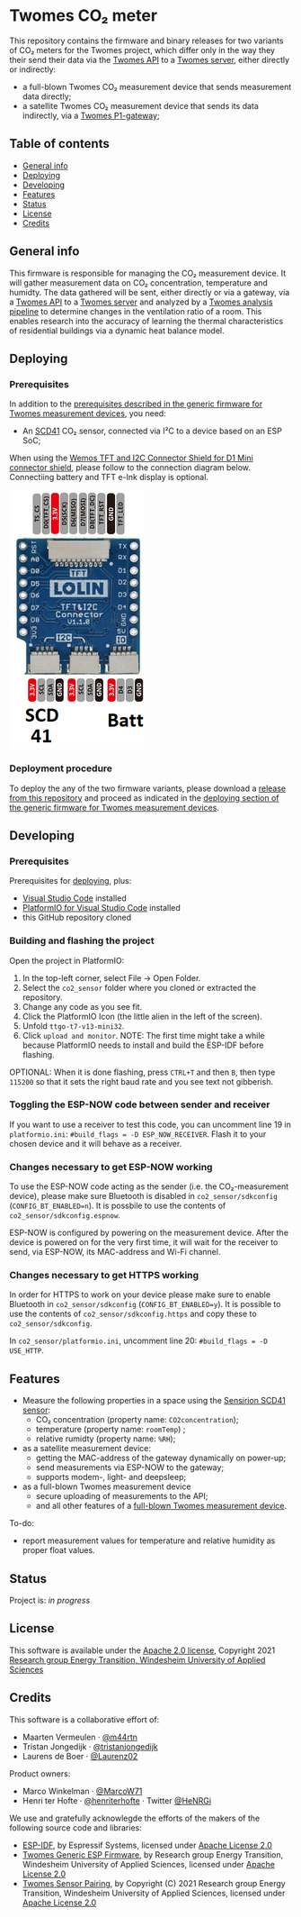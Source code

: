# Twomes CO₂ meter
This repository contains the firmware and binary releases for two variants of CO₂ meters for the Twomes project, which differ only in the way they their send their data via the [Twomes API](https://github.com/energietransitie/twomes-backoffice-api) to a [Twomes server](https://github.com/energietransitie/twomes-backoffice-server), either directly or indirectly:
* a full-blown Twomes CO₂ measurement device that sends measurement data directly;
* a satellite Twomes CO₂ measurement device that sends its data indirectly, via a [Twomes P1-gateway](https://github.com/energietransitie/twomes-p1-port-logger-gateway);

## Table of contents
* [General info](#general-info)
* [Deploying](#deploying)
* [Developing](#developing) 
* [Features](#features)
* [Status](#status)
* [License](#license)
* [Credits](#credits)

## General info
This firmware is responsible for managing the CO₂ measurement device. It will gather measurement data on CO₂ concentration, temperature and humidty. 
The data gathered will be sent, either directly or via a gateway, via a [Twomes API](https://github.com/energietransitie/twomes-backoffice-api) to a [Twomes server](https://github.com/energietransitie/twomes-backoffice-server) and analyzed by a [Twomes analysis pipeline](https://github.com/energietransitie/twomes-analysis-pipeline) to determine changes in the ventilation ratio of a room. This enables research into the accuracy of learning the thermal characteristics of residential buildings via a dynamic heat balance model.

## Deploying

### Prerequisites
In addition to the [prerequisites described in the generic firmware for Twomes measurement devices](https://github.com/energietransitie/twomes-generic-esp-firmware#prerequisites), you need:
*   An [SCD41](https://www.sensirion.com/en/environmental-sensors/carbon-dioxide-sensors/carbon-dioxide-sensor-scd4x/) CO₂ sensor, connected via I²C to a device based on an ESP SoC;

When using the [Wemos TFT and I2C Connector Shield for D1 Mini connector shield](https://www.tinytronics.nl/shop/en/platforms/wemos-lolin/shields/wemos-tft-and-i2c-connector-shield-for-d1-mini), please follow to the connection diagram below. Connectiing battery and TFT e-Ink display is optional.

![connect the SCD42 development board connector to the leftmost I²C socket](./SCD41_shield_connect.png)

### Deployment procedure
To deploy the any of the two firmware variants, please download a [release from this repository](https://github.com/energietransitie/twomes-co_2-sensor/releases) and proceed as indicated in the [deploying section of the generic firmware for Twomes measurement devices](https://github.com/energietransitie/twomes-generic-esp-firmware#deploying).

## Developing

### Prerequisites
Prerequisites for [deploying](#deploying), plus:
*	[Visual Studio Code](https://code.visualstudio.com/download) installed
*	[PlatformIO for Visual Studio Code](https://platformio.org/install/ide?install=vscode) installed
*	this GitHub repository cloned

### Building and flashing the project
Open the project in PlatformIO:
  1. In the top-left corner, select File -> Open Folder.
  2. Select the `co2_sensor` folder where you cloned or extracted the repository.
  3. Change any code as you see fit.
  4. Click the PlatformIO Icon (the little alien in the left of the screen).
  5. Unfold `ttgo-t7-v13-mini32`.
  6. Click `upload and monitor`. 
NOTE: The first time might take a while because PlatformIO needs to install and build the ESP-IDF before flashing.

OPTIONAL: When it is done flashing, press `CTRL+T` and then `B`, then type `115200` so that it sets the right baud rate and you see text not gibberish.

### Toggling the ESP-NOW code between sender and receiver
If you want to use a receiver to test this code, you can uncomment line 19 in `platformio.ini`: `#build_flags = -D ESP_NOW_RECEIVER`. Flash it to your chosen device and it will behave as a receiver.

### Changes necessary to get ESP-NOW working
To use the ESP-NOW code acting as the sender (i.e. the CO₂-measurement device), please make sure Bluetooth is disabled in `co2_sensor/sdkconfig` (`CONFIG_BT_ENABLED=n`). It is possbile to use the contents of `co2_sensor/sdkconfig.espnow`. 

ESP-NOW is configured by powering on the measurement device. After the device is powered on for the very first time, it will wait for the receiver to send, via ESP-NOW, its MAC-address and Wi-Fi channel. 

### Changes necessary to get HTTPS working
In order for HTTPS to work on your device please make sure to enable Bluetooth in `co2_sensor/sdkconfig` (`CONFIG_BT_ENABLED=y`). It is possible to use the contents of `co2_sensor/sdkconfig.https` and copy these to `co2_sensor/sdkconfig`.

In `co2_sensor/platformio.ini`, uncomment line 20: `#build_flags = -D USE_HTTP`.

## Features
* Measure the following properties in a space using the [Sensirion SCD41 sensor](https://www.sensirion.com/en/environmental-sensors/carbon-dioxide-sensors/carbon-dioxide-sensor-scd4x/): 
  * CO₂ concentration (property name: `CO2concentration`);
  * temperature (property name: `roomTemp`) ;
  * relative rumidty (property name: `%RH`);
* as a satellite measurement device:
  * getting the MAC-address of the gateway dynamically on power-up;
  * send measurements via ESP-NOW to the gateway;
  * supports modem-, light- and deepsleep;
* as a full-blown Twomes measurement device 
  * secure uploading of measurements to the API;
  * and all other features of a [full-blown Twomes measurement device](https://github.com/energietransitie/twomes-generic-esp-firmware/blob/main/README.md).

To-do:
* report measurement values for temperature and relative humidity as proper float values.

## Status
Project is: _in progress_

## License
This software is available under the [Apache 2.0 license](./LICENSE), Copyright 2021 [Research group Energy Transition, Windesheim University of Applied Sciences](https://windesheim.nl/energietransitie) 

## Credits
This software is a collaborative effort of:
* Maarten Vermeulen · [@m44rtn](https://github.com/m44rtn)
* Tristan Jongedijk · [@tristanjongedijk](https://github.com/tristanjongedijk)
* Laurens de Boer · [@Laurenz02](https://github.com/Laurenz02)

Product owners:
* Marco Winkelman · [@MarcoW71](https://github.com/MarcoW71)
* Henri ter Hofte · [@henriterhofte](https://github.com/henriterhofte) · Twitter [@HeNRGi](https://twitter.com/HeNRGi)

We use and gratefully acknowlegde the efforts of the makers of the following source code and libraries:
* [ESP-IDF](https://github.com/espressif/esp-idf), by Espressif Systems, licensed under [Apache License 2.0](https://github.com/espressif/esp-idf/blob/9d34a1cd42f6f63b3c699c3fe8ec7216dd56f36a/LICENSE)
* [Twomes Generic ESP Firmware](https://github.com/energietransitie/twomes-generic-esp-firmware), by Research group Energy Transition, Windesheim University of Applied Sciences, licensed under [Apache License 2.0](https://github.com/energietransitie/twomes-generic-esp-firmware/blob/b17f346d78ac7dde6f2dff6b5e7639e98d55c348/LICENSE.md)
* [Twomes Sensor Pairing](https://github.com/energietransitie/twomes-temp-monitor/blob/97c9b54c33c2031c82f80bd55b47af8e185d1a9a/src/twomes_sensor_pairing.h), by Copyright (C) 2021 Research group Energy Transition, Windesheim University of Applied Sciences, licensed under [Apache License 2.0](https://github.com/energietransitie/twomes-temp-monitor/blob/97c9b54c33c2031c82f80bd55b47af8e185d1a9a/LICENSE)
